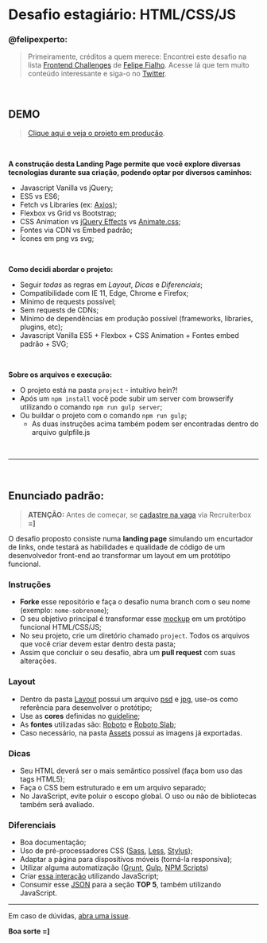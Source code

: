 # Desafio estagiário: HTML/CSS/JS

### @felipexperto:

> Primeiramente, créditos a quem merece: Encontrei este desafio na lista [Frontend Challenges](https://github.com/LFeh/frontend-challenges) de [Felipe Fialho](https://github.com/LFeh). Acesse lá que tem muito conteúdo interessante e siga-o no [Twitter](https://twitter.com/lfeh).

&nbsp;

## DEMO

> [Clique aqui e veja o projeto em produção](https://blissful-dubinsky-196f75.netlify.com/).

&nbsp;

**A construção desta Landing Page permite que você explore diversas tecnologias durante sua criação, podendo optar por diversos caminhos:**

- Javascript Vanilla vs jQuery;
- ES5 vs ES6;
- Fetch vs Libraries (ex: [Axios](https://github.com/axios/axios));
- Flexbox vs Grid vs Bootstrap;
- CSS Animation vs [jQuery Effects](https://api.jquery.com/category/effects/) vs [Animate.css](https://daneden.github.io/animate.css/);
- Fontes via CDN vs Embed padrão;
- Ícones em png vs svg;

&nbsp;

**Como decidi abordar o projeto:**

- Seguir *todas* as regras em *Layout*, *Dicas* e *Diferenciais*;
- Compatibilidade com IE 11, Edge, Chrome e Firefox;
- Mínimo de requests possível;
- Sem requests de CDNs;
- Mínimo de dependências em produção possível (frameworks, libraries, plugins, etc);
- Javascript Vanilla ES5 + Flexbox + CSS Animation + Fontes embed padrão + SVG;

&nbsp;

**Sobre os arquivos e execução:**

- O projeto está na pasta `project` - intuitivo hein?! 
- Após um `npm install` você pode subir um server com browserify utilizando o comando `npm run gulp server`;
- Ou buildar o projeto com o comando `npm run gulp`;
   - As duas instruções acima também podem ser encontradas dentro do arquivo gulpfile.js

&nbsp;

---

&nbsp;

## Enunciado padrão:

> **ATENÇÃO:** Antes de começar, se [cadastre na vaga](https://linxneemuchaordic.recruiterbox.com/) via Recruiterbox **=]**

O desafio proposto consiste numa **landing page** simulando um encurtador de links, onde testará as habilidades e qualidade de código de um desenvolvedor front-end ao transformar um layout em um protótipo funcional. 

### Instruções

- **Forke** esse repositório e faça o desafio numa branch com o seu nome (exemplo: `nome-sobrenome`);
- O seu objetivo principal é transformar esse [mockup](./Layout/Preview.jpg) em um protótipo funcional HTML/CSS/JS;
- No seu projeto, crie um diretório chamado `project`. Todos os arquivos que você criar devem estar dentro desta pasta;
- Assim que concluir o seu desafio, abra um **pull request** com suas alterações.


### Layout

- Dentro da pasta [Layout](./Layout) possui um arquivo [psd](./Layout/Layout.psd) e [jpg](./Layout/Preview.jpg), use-os como referência para desenvolver o protótipo;
- Use as **cores** definidas no [guideline](./Layout/Guideline-color.jpg);
- As **fontes** utilizadas são: [Roboto](https://www.google.com/fonts/specimen/Roboto) e [Roboto Slab](https://www.google.com/fonts/specimen/Roboto+Slab);
- Caso necessário, na pasta [Assets](./Assets) possui as imagens já exportadas.

### Dicas

- Seu HTML deverá ser o mais semântico possível (faça bom uso das tags HTML5);
- Faça o CSS bem estruturado e em um arquivo separado;
- No JavaScript, evite poluir o escopo global. O uso ou não de bibliotecas também será avaliado.


### Diferenciais

- Boa documentação;
- Uso de pré-processadores CSS ([Sass](http://sass-lang.com), [Less](http://lesscss.org), [Stylus](http://stylus-lang.com));
- Adaptar a página para dispositivos móveis (torná-la responsiva);
- Utilizar alguma automatização ([Grunt](http://gruntjs.com), [Gulp](http://gulpjs.com), [NPM Scripts](https://docs.npmjs.com/misc/scripts))
- Criar [essa interação](./Layout/Shortener-interaction.gif) utilizando JavaScript;
- Consumir esse [JSON](./Assets/urls.json) para a seção **TOP 5**, também utilizando JavaScript.

---

Em caso de dúvidas, [abra uma issue](https://github.com/chaordic/frontend-intern-challenge/issues).

**Boa sorte =]**
